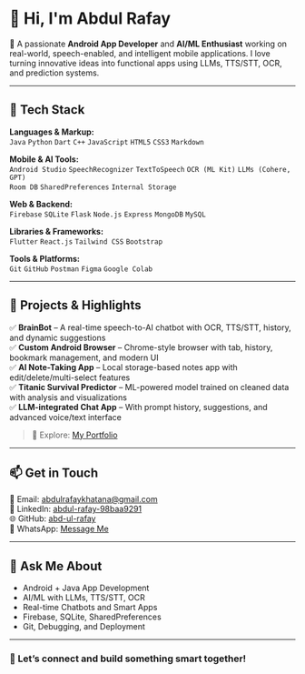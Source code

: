 # 👋 Hi, I'm Abdul Rafay

🎯 A passionate **Android App Developer** and **AI/ML Enthusiast** working on real-world, speech-enabled, and intelligent mobile applications. I love turning innovative ideas into functional apps using LLMs, TTS/STT, OCR, and prediction systems.

---

## 🔧 Tech Stack

**Languages & Markup:**  
`Java` `Python` `Dart` `C++` `JavaScript` `HTML5` `CSS3` `Markdown`

**Mobile & AI Tools:**  
`Android Studio` `SpeechRecognizer` `TextToSpeech` `OCR (ML Kit)` `LLMs (Cohere, GPT)`  
`Room DB` `SharedPreferences` `Internal Storage`

**Web & Backend:**  
`Firebase` `SQLite` `Flask` `Node.js` `Express` `MongoDB` `MySQL`

**Libraries & Frameworks:**  
`Flutter` `React.js` `Tailwind CSS` `Bootstrap`

**Tools & Platforms:**  
`Git` `GitHub` `Postman` `Figma` `Google Colab`

---

## 📱 Projects & Highlights

✅ **BrainBot** – A real-time speech-to-AI chatbot with OCR, TTS/STT, history, and dynamic suggestions  
✅ **Custom Android Browser** – Chrome-style browser with tab, history, bookmark management, and modern UI  
✅ **AI Note-Taking App** – Local storage-based notes app with edit/delete/multi-select features  
✅ **Titanic Survival Predictor** – ML-powered model trained on cleaned data with analysis and visualizations  
✅ **LLM-integrated Chat App** – With prompt history, suggestions, and advanced voice/text interface

> 🔗 Explore: [My Portfolio](https://abd-ul-rafay.github.io/portfolio)

---

## 📫 Get in Touch

📧 Email: [abdulrafaykhatana@gmail.com](mailto:abdulrafaykhatana@gmail.com)  
💼 LinkedIn: [abdul-rafay-98baa9291](https://www.linkedin.com/in/abdul-rafay-98baa9291)  
🌐 GitHub: [abd-ul-rafay](https://github.com/abd-ul-rafay)  
💬 WhatsApp: [Message Me](https://wa.me/100075276885011)

---

## 💬 Ask Me About

- Android + Java App Development  
- AI/ML with LLMs, TTS/STT, OCR  
- Real-time Chatbots and Smart Apps  
- Firebase, SQLite, SharedPreferences  
- Git, Debugging, and Deployment

---

### 🚀 Let’s connect and build something smart together!

